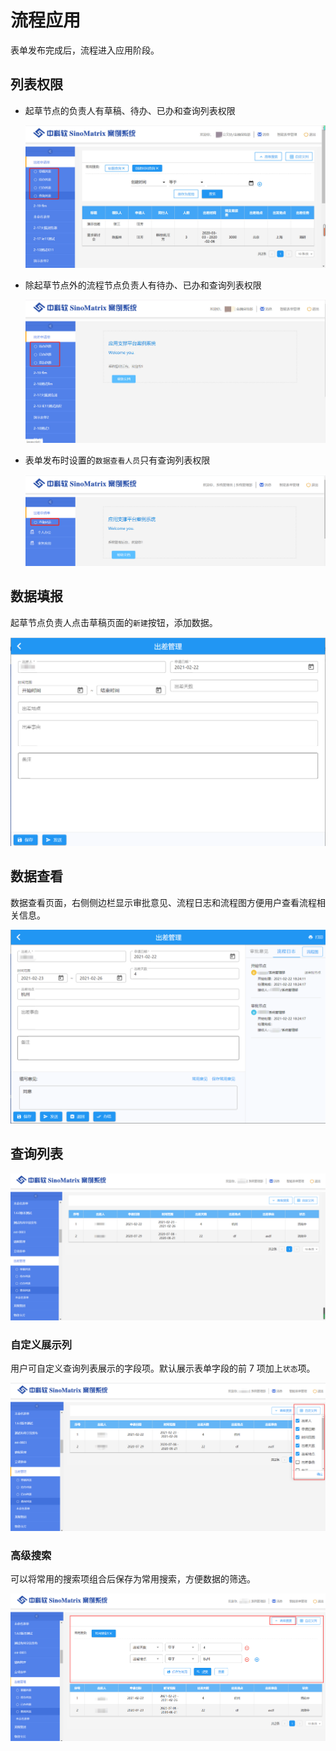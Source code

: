 # 流程应用

表单发布完成后，流程进入应用阶段。

## 列表权限

- 起草节点的负责人有草稿、待办、已办和查询列表权限

  ![列表权限/所有](./images/list-authy_all.jpg)

- 除起草节点外的流程节点负责人有待办、已办和查询列表权限

  ![列表权限/无草稿](./images/list-authy_no_draft.jpg)

- 表单发布时设置的`数据查看人员`只有查询列表权限

  ![查询列表](./images/search-list.jpg)

## 数据填报

起草节点负责人点击草稿页面的`新建`按钮，添加数据。

![新建数据](./images/create-page.png)

## 数据查看

数据查看页面，右侧侧边栏显示审批意见、流程日志和流程图方便用户查看流程相关信息。

![详情页](./images/detail-page.png)

## 查询列表

![查询列表](./images/search-list-page.png)

### 自定义展示列

用户可自定义查询列表展示的字段项。默认展示表单字段的前 7 项加上`状态`项。

![自定义展示列](./images/custom-columns.png)

### 高级搜索

可以将常用的搜索项组合后保存为常用搜索，方便数据的筛选。

![高级搜索](./images/senior-search.png)
